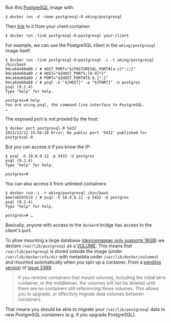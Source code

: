 Run this [PostgreSQL][] image with:

    $ docker run -d -name postgresql-0 wking/postgresql

Then [link][linking] to it from your client container:

    $ docker run -link postgresql-0:postgresql your-client

For example, we can use the PostgreSQL client in the
`wking/postgresql` image itself:

    $ docker run -link postgresql-0:postgresql -i -t wking/postgresql /bin/bash
    94ca64e60a00 / # HOST_PORT="${POSTGRESQL_PORT#[a-z]*://}"
    94ca64e60a00 / # HOST="${HOST_PORT%:[0-9]*}"
    94ca64e60a00 / # PORT="${HOST_PORT#[0-9.]*:}"
    94ca64e60a00 / # psql -h "${HOST}" -p "${PORT}" -U postgres
    psql (9.2.4)
    Type "help" for help.

    postgres=# help
    You are using psql, the command-line interface to PostgreSQL.
    …

The exposed port is not proxied by the host:

    $ docker port postgresql-0 5432
    2013/12/12 15:56:28 Error: No public port '5432' published for postgresql-0

But you can access it if you know the IP:

    $ psql -h 10.0.0.12 -p 5432 -U postgres
    psql (9.2.4)
    Type "help" for help.

    postgres=#

You can also access it from unlinked containers:

    $ docker run -i -t wking/postgresql /bin/bash
    8ee7a0597619 / # psql -h 10.0.0.12 -p 5432 -U postgres
    psql (9.2.4)
    Type "help" for help.

    postgres=# …

Basically, anyone with access to the `docker0` bridge has access to
the client's port.

To allow mounting a large database ([devicemapper only supports
16GB][devicemapper-size-limit]) we declare `/var/lib/postgresql` as a
[VOLUME][].  This means that `/var/lib/postgresql` is stored outside
the image (under `/var/lib/docker/vfs/dir` with metadata under
`/var/lib/docker/volumes`) and mounted automatically when you spin up
a container.  From a [pending version][fd24041] of [issue 3389][3389]:

> If you remove containers that mount volumes, including the initial
> `DATA` container, or the middleman, the volumes will not be deleted
> until there are no containers still referencing those volumes. This
> allows you to upgrade, or effectivly migrate data volumes between
> containers.

That means you should be able to migrate your `/var/lib/postgresql`
data to new PostgreSQL containers (e.g. if you upgrade PostgreSQL).

[PostgreSQL]: http://postgresql.io/
[linking]: http://docs.docker.io/en/latest/use/port_redirection/#linking-a-container
[devicemapper-size-limit]: https://www.kernel.org/doc/Documentation/device-mapper/thin-provisioning.txt
[VOLUME]: http://docs.docker.io/en/latest/use/working_with_volumes/#getting-started
[fd24041]: https://github.com/SvenDowideit/docker/commit/fd240413ff835ee72741d839dccbee24e5cc410c
[3389]: https://github.com/dotcloud/docker/pull/3389
